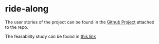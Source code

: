 # ride-along

The user stories of the project can be found in the [Github Project](https://github.com/users/veronika-luthar/projects/5) attached to the repo. 

The feasability study can be found in [this link](https://docs.google.com/document/d/1-QdxCBwJ0iorZ1PVvCw4RvqZli7rmHMAegMRx8LLQH4/edit)
